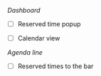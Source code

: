 
 
 *Dashboard*
- [ ] Reserved time popup


- [ ] Calendar view


*Agenda line*
- [ ] Reserved times to the bar








